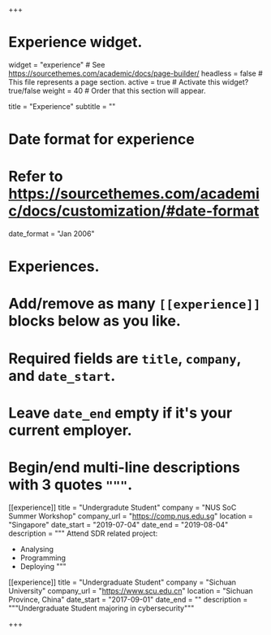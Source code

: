 +++
# Experience widget.
widget = "experience"  # See https://sourcethemes.com/academic/docs/page-builder/
headless = false  # This file represents a page section.
active = true  # Activate this widget? true/false
weight = 40  # Order that this section will appear.

title = "Experience"
subtitle = ""

# Date format for experience
#   Refer to https://sourcethemes.com/academic/docs/customization/#date-format
date_format = "Jan 2006"

# Experiences.
#   Add/remove as many `[[experience]]` blocks below as you like.
#   Required fields are `title`, `company`, and `date_start`.
#   Leave `date_end` empty if it's your current employer.
#   Begin/end multi-line descriptions with 3 quotes `"""`.
[[experience]]
  title = "Undergradute Student"
  company = "NUS SoC Summer Workshop"
  company_url = "https://comp.nus.edu.sg"
  location = "Singapore"
  date_start = "2019-07-04"
  date_end = "2019-08-04"
  description = """
  Attend SDR related project:
  
  * Analysing
  * Programming
  * Deploying
  """

[[experience]]
  title = "Undergraduate Student"
  company = "Sichuan University"
  company_url = "https://www.scu.edu.cn"
  location = "Sichuan Province, China"
  date_start = "2017-09-01"
  date_end = ""
  description = """Undergraduate Student majoring in cybersecurity"""

+++
